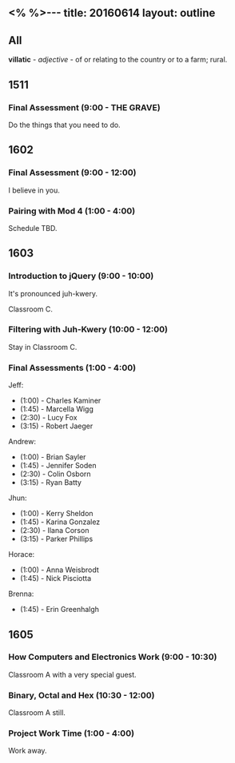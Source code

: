 <%  %>---
title: 20160614
layout: outline
---

## All

**villatic** - _adjective_ - of or relating to the country or to a farm; rural.


## 1511

### Final Assessment (9:00 - THE GRAVE)

Do the things that you need to do.


## 1602

### Final Assessment (9:00 - 12:00)

I believe in you.

### Pairing with Mod 4 (1:00 - 4:00)

Schedule TBD.


## 1603

### Introduction to jQuery (9:00 - 10:00)

It's pronounced juh-kwery.

Classroom C.

### Filtering with Juh-Kwery (10:00 - 12:00)

Stay in Classroom C.

### Final Assessments (1:00 - 4:00)

Jeff:

* (1:00) - Charles Kaminer
* (1:45) - Marcella Wigg
* (2:30) - Lucy Fox
* (3:15) - Robert Jaeger

Andrew:

* (1:00) - Brian Sayler
* (1:45) - Jennifer Soden
* (2:30) - Colin Osborn
* (3:15) - Ryan Batty

Jhun:

* (1:00) - Kerry Sheldon
* (1:45) - Karina Gonzalez
* (2:30) - Ilana Corson
* (3:15) - Parker Phillips

Horace:

* (1:00) - Anna Weisbrodt
* (1:45) - Nick Pisciotta

Brenna:

* (1:45) - Erin Greenhalgh

## 1605

### How Computers and Electronics Work (9:00 - 10:30)

Classroom A with a very special guest.

### Binary, Octal and Hex (10:30 - 12:00)

Classroom A still.

### Project Work Time (1:00 - 4:00)

Work away.
